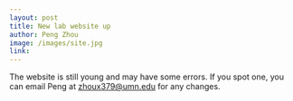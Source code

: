 ```yaml
---
layout: post
title: New lab website up
author: Peng Zhou
image: /images/site.jpg
link: 
---
```


The website is still young and may have some errors. If you spot one, you can email Peng at zhoux379@umn.edu for any changes.
